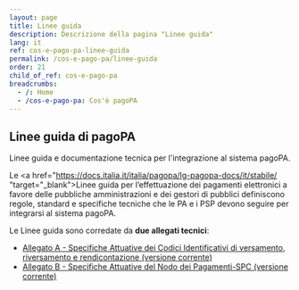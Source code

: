 ```yaml
---
layout: page
title: Linee guida
description: Descrizione della pagina "Linee guida"
lang: it
ref: cos-e-pago-pa-linee-guida
permalink: /cos-e-pago-pa/linee-guida
order: 21
child_of_ref: cos-e-pago-pa
breadcrumbs:
  - /: Home
  - /cos-e-pago-pa: Cos'è pagoPA
---
```


## Linee guida di pagoPA

Linee guida e documentazione tecnica per l'integrazione al sistema pagoPA.
 
Le <a href="https://docs.italia.it/italia/pagopa/lg-pagopa-docs/it/stabile/ "target="_blank">Linee guida per l’effettuazione dei pagamenti elettronici a favore delle pubbliche amministrazioni e dei gestori di pubblici</a> definiscono regole, standard e specifiche tecniche che le PA e i PSP devono seguire per integrarsi al sistema pagoPA.

Le Linee guida sono corredate da **due allegati tecnici**:
* [Allegato A - Specifiche Attuative dei Codici Identificativi di versamento, riversamento e rendicontazione (versione corrente)](https://docs.italia.it/italia/pagopa/pagopa-codici-docs/it/bozza/)
* [Allegato B - Specifiche Attuative del Nodo dei Pagamenti-SPC (versione corrente)](https://docs.italia.it/italia/pagopa/pagopa-specifichepagamenti-docs/it/stabile/)
